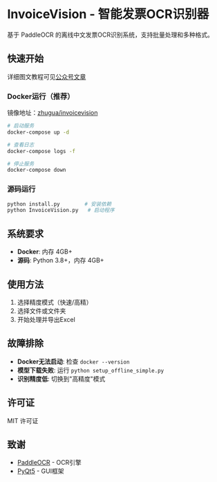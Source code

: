 # InvoiceVision - 智能发票OCR识别器

基于 PaddleOCR 的离线中文发票OCR识别系统，支持批量处理和多种格式。

## 快速开始

详细图文教程可见[公众号文章](https://mp.weixin.qq.com/s/Lq1sZi8yvQCqVm6XSokrqw)

### Docker运行（推荐）

镜像地址：[zhugua/invoicevision](https://hub.docker.com/repository/docker/zhugua/invoicevision/general)

```bash
# 启动服务
docker-compose up -d

# 查看日志
docker-compose logs -f

# 停止服务
docker-compose down
```

### 源码运行
```bash
python install.py        # 安装依赖
python InvoiceVision.py   # 启动程序
```

## 系统要求

- **Docker**: 内存 4GB+
- **源码**: Python 3.8+，内存 4GB+

## 使用方法

1. 选择精度模式（快速/高精）
2. 选择文件或文件夹
3. 开始处理并导出Excel

## 故障排除

- **Docker无法启动**: 检查 `docker --version`
- **模型下载失败**: 运行 `python setup_offline_simple.py`
- **识别精度低**: 切换到"高精度"模式

## 许可证

MIT 许可证

## 致谢

- [PaddleOCR](https://github.com/PaddlePaddle/PaddleOCR) - OCR引擎
- [PyQt5](https://www.riverbankcomputing.com/software/pyqt/) - GUI框架
